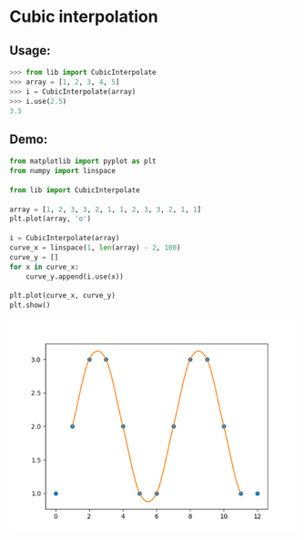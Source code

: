 # Cubic interpolation

## Usage:

```python
>>> from lib import CubicInterpolate
>>> array = [1, 2, 3, 4, 5]
>>> i = CubicInterpolate(array)
>>> i.use(2.5)
3.5
```

## Demo:

```python
from matplotlib import pyplot as plt
from numpy import linspace

from lib import CubicInterpolate

array = [1, 2, 3, 3, 2, 1, 1, 2, 3, 3, 2, 1, 1]
plt.plot(array, 'o')

i = CubicInterpolate(array)
curve_x = linspace(1, len(array) - 2, 100)
curve_y = []
for x in curve_x:
    curve_y.append(i.use(x))

plt.plot(curve_x, curve_y)
plt.show()
```

![Demo](demo.png)